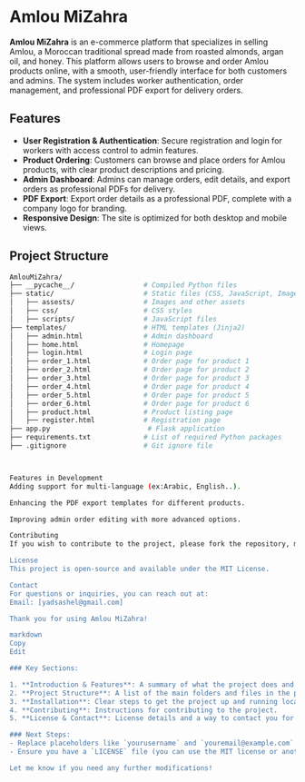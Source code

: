 # Amlou MiZahra

**Amlou MiZahra** is an e-commerce platform that specializes in selling Amlou, a Moroccan traditional spread made from roasted almonds, argan oil, and honey. This platform allows users to browse and order Amlou products online, with a smooth, user-friendly interface for both customers and admins. The system includes worker authentication, order management, and professional PDF export for delivery orders.

## Features

- **User Registration & Authentication**: Secure registration and login for workers with access control to admin features.
- **Product Ordering**: Customers can browse and place orders for Amlou products, with clear product descriptions and pricing.
- **Admin Dashboard**: Admins can manage orders, edit details, and export orders as professional PDFs for delivery.
- **PDF Export**: Export order details as a professional PDF, complete with a company logo for branding.
- **Responsive Design**: The site is optimized for both desktop and mobile views.

## Project Structure

```bash
AmlouMiZahra/
├── __pycache__/                 # Compiled Python files
├── static/                      # Static files (CSS, JavaScript, Images)
│   ├── assests/                 # Images and other assets
│   ├── css/                     # CSS styles
│   ├── scripts/                 # JavaScript files
├── templates/                   # HTML templates (Jinja2)
│   ├── admin.html               # Admin dashboard
│   ├── home.html                # Homepage
│   ├── login.html               # Login page
│   ├── order_1.html             # Order page for product 1
│   ├── order_2.html             # Order page for product 2
│   ├── order_3.html             # Order page for product 3
│   ├── order_4.html             # Order page for product 4
│   ├── order_5.html             # Order page for product 5
│   ├── order_6.html             # Order page for product 6
│   ├── product.html             # Product listing page
│   ├── register.html            # Registration page
├── app.py                        # Flask application
├── requirements.txt             # List of required Python packages
├── .gitignore                   # Git ignore file



Features in Development
Adding support for multi-language (ex:Arabic, English..).

Enhancing the PDF export templates for different products.

Improving admin order editing with more advanced options.

Contributing
If you wish to contribute to the project, please fork the repository, make your changes, and submit a pull request. Ensure that your code follows the project's structure and passes all tests.

License
This project is open-source and available under the MIT License.

Contact
For questions or inquiries, you can reach out at:
Email: [yadsashel@gmail.com]

Thank you for using Amlou MiZahra!

markdown
Copy
Edit

### Key Sections:

1. **Introduction & Features**: A summary of what the project does and its key features.
2. **Project Structure**: A list of the main folders and files in the project.
3. **Installation**: Clear steps to get the project up and running locally.
4. **Contributing**: Instructions for contributing to the project.
5. **License & Contact**: License details and a way to contact you for more information.

### Next Steps:
- Replace placeholders like `yourusername` and `youremail@example.com` with your actual GitHub username and contact email.
- Ensure you have a `LICENSE` file (you can use the MIT license or another open-source license of your choice).

Let me know if you need any further modifications!